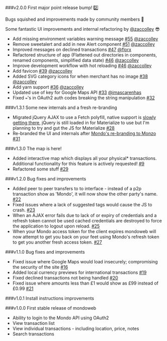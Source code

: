 ###v2.0.0
First major point release bump! :two:

Bugs squished and improvements made by community members :tada:

Some fantastic UI improvements and internal refactoring by [@zaccolley](https://github.com/zaccolley) :sunglasses:

- Add missing environment variables warning message [#55](https://github.com/robcalcroft/monzoweb/issues/55) [@zaccolley](https://github.com/zaccolley)
- Remove sweetalert and add in new Alert component [#51](https://github.com/robcalcroft/monzoweb/issues/51) [@zaccolley](https://github.com/zaccolley)
- Improved messages on declined transactions [#47](https://github.com/robcalcroft/monzoweb/issues/47) [@florx](https://github.com/florx)
- Refactored structure of app (Flattened out directories in components, renamed components, simplified data state) [#46](https://github.com/robcalcroft/monzoweb/issues/46) [@zaccolley](https://github.com/zaccolley)
- Improve development workflow with hot reloading [#46](https://github.com/robcalcroft/monzoweb/issues/46) [@zaccolley](https://github.com/zaccolley)
- Add favicon [#39](https://github.com/robcalcroft/monzoweb/issues/39) [@zaccolley](https://github.com/zaccolley)
- Added SVG category icons for when merchant has no image [#38](https://github.com/robcalcroft/monzoweb/issues/38) [@zaccolley](https://github.com/zaccolley)
- Add yarn support [#36](https://github.com/robcalcroft/monzoweb/issues/36) [@zaccolley](https://github.com/zaccolley)
- Updated use of key for Google Maps API [#33](https://github.com/robcalcroft/monzoweb/issues/33) [@imascarenhas](https://github.com/imascarenhas)
- Fixed `=`'s in OAuth2 auth codes breaking the string manipulation [#32](https://github.com/robcalcroft/monzoweb/issues/32)

###v1.3.1
Some new internals and a fresh re-branding

- Migrated jQuery AJAX to use a Fetch polyfill, native support is [slowly getting there](http://caniuse.com/#search=fetch), jQuery is still loaded in for Materialize to use but I'm planning to try and gut the JS for Materialize [#28](https://github.com/robcalcroft/monzoweb/issues/28)
- Re-branded the UI and internals after [Mondo's re-branding to Monzo](https://monzo.com/blog/2016/08/25/monzo/) [#31](https://github.com/robcalcroft/monzoweb/issues/31)

###v1.3.0
The map is here!

- Added interactive map which displays all your physical* transactions. Additional functionality for this feature is actively requested! [#9](https://github.com/robcalcroft/monzoweb/issues/9)
- Refactored some stuff [#29](https://github.com/robcalcroft/monzoweb/issues/29)

###v1.2.0
Bug fixes and improvements

- Added peer to peer transfers to to interface - instead of a p2p transaction show as 'Mondo', it will now show the other party's name. [#22](https://github.com/robcalcroft/monzoweb/issues/22)
- Fixed issues where a lack of suggested tags would cause the JS to crash. [#23](https://github.com/robcalcroft/monzoweb/issues/23)
- When an AJAX error fails due to lack of or expiry of credentials and a refresh token cannot be used cached credentials are destroyed to force the application to logout upon reload. [#25](https://github.com/robcalcroft/monzoweb/issues/25)
- When your Mondo access token for the client expires mondoweb will now attempt to get you back on your feet using Mondo's refresh token to get you another fresh access token. [#27](https://github.com/robcalcroft/monzoweb/issues/27)

###v1.1.0
Bug fixes and improvements

- Fixed issue where Google Maps would load insecurely; compromising the security of the site [#16](https://github.com/robcalcroft/monzoweb/issues/16)
- Added local currency previews for international transactions [#19](https://github.com/robcalcroft/monzoweb/issues/19)
- Fixed declined transactions not being handled [#20](https://github.com/robcalcroft/monzoweb/issues/20)
- Fixed issue where amounts less than £1 would show as £99 instead of £0.99 [#21](https://github.com/robcalcroft/monzoweb/issues/21)

###v1.0.1
Install instructions improvements

###v1.0.0
First stable release of mondoweb

- Ability to login to the Mondo API using OAuth2
- View transaction list
- View individual transactions - including location, price, notes
- Search transactions
